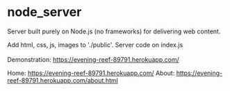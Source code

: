 # node_server
Server built purely on Node.js (no frameworks) for delivering web content. 

Add html, css, js, images to './public'.
Server code on index.js \
\
Demonstration: https://evening-reef-89791.herokuapp.com/

Home: https://evening-reef-89791.herokuapp.com/
About: https://evening-reef-89791.herokuapp.com/about.html


